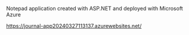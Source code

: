 Notepad application created with ASP.NET and deployed with Microsoft Azure

https://journal-app20240327113137.azurewebsites.net/
